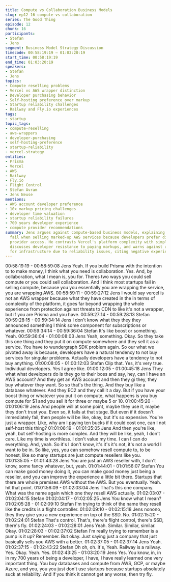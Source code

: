 ```yaml
---
title: Compute vs Collaboration Business Models
slug: ep12-16-compute-vs-collaboration
series: The Good Thing
episode: 12
chunk: 16
participants:
- Stefan
- Jens
segment: Business Model Strategy Discussion
timecode: 00:58:19:19 – 01:03:20:19
start_time: 00:58:19:19
end_time: 01:03:20:19
speakers:
- Stefan
- Jens
topics:
- Compute reselling problems
- Vercel vs AWS wrapper distinction
- Developer purchasing behavior
- Self-hosting preference over markup
- Startup reliability challenges
- Railway and Fly.io experiences
tags:
- startup
topic_tags:
- compute-reselling
- aws-wrappers
- developer-purchasing
- self-hosting-preference
- startup-reliability
- vercel-strategy
entities:
- Prisma
- Vercel
- AWS
- Railway
- Fly.io
- Flight Control
- Stefan Avram
- Jens Neuse
mentions:
- AWS account developer preference
- 10x markup pricing challenges
- developer time valuation
- startup reliability failures
- 700 years developer experience
- compute provider recommendations
summary: Jens argues against compute-based business models, explaining how startups
  fail when selling marked-up AWS services because developers prefer direct cloud
  provider access. He contrasts Vercel's platform complexity with simple AWS wrappers,
  discusses developer resistance to paying markups, and warns against using startups
  for infrastructure due to reliability issues, citing negative experiences with Fly.io.
---
```


00:58:19:19 - 00:58:59:08
Jens
Yeah. If you build Prisma with the intention to to make money, I think what you need is
collaboration. Yes. And, by collaboration, what I mean is, you for. Theres two ways you could
sell compute or you could sell collaboration. And I think most startups fail in selling compute,
because you you essentially you are wrapping the service, you are wrapping AWS.
00:58:59:11 - 00:59:27:12
Jens
I would say vercel is not an AWS wrapper because what they have created in the in terms of
complexity of the platform, it goes far beyond wrapping the whole experience from protection
against threats to CDN to like it's not a wrapper, but if you are Prisma and you have.
00:59:27:14 - 00:59:28:13
Stefan
00:59:28:15 - 00:59:34:14
Jens
I don't know what they they they announced something I think some component for
subscriptions or whatever.
00:59:34:14 - 00:59:36:04
Stefan
It's like boost or something. Yeah.
00:59:36:04 - 01:00:08:03
Jens
Yeah, something. Okay. So they take this one thing and they put it on compute somewhere and
they sell it as a service. You have to wundergraph SDK problem again. So our what we pivoted
away is because, developers have a natural tendency to not buy services for singular problems.
Actually developers have a tendency to not buy anything.
01:00:08:05 - 01:00:12:03
Stefan
Clip that. Yes, it's very true. Individual developers. Yes I agree like.
01:00:12:05 - 01:00:45:18
Jens
They what what developers do is they go to their boss and say, hey, can I have an AWS
account? And they get an AWS account and then they gi they, they buy whatever they want. So
so that's the thing. And they buy like a database whatever. And they EC2 and they call it a day.
But if you have your boost thing or whatever you put it on compute, what happens is you buy
compute for $1 and you sell it for three or maybe 5 or 10.
01:00:45:20 - 01:01:06:19
Jens
And people will at some point, maybe they use it, maybe they don't trust you. Even so, it fails at
that stage. But even if it doesn't immediately fail, then people will be like, okay, but it's so
expensive. You're just a wrapper. Like, why am I paying ten bucks if it could cost one, can I not
self-host this thing?
01:01:06:19 - 01:01:35:05
Jens
And then you're like, yeah, but self-hosting is more complex. And they will be like, yeah, I don't
care. Like my time is worthless. I don't value my time. I can I can do everything. And, yeah. So
it's I don't know, it's it's it's not, it's not a world I want to be in. So like, yes, you can somehow
resell compute to, to be honest, like so many startups are just compute resellers like you.
01:01:35:05 - 01:01:43:28
Jens
You are just an AWS reseller with, I don't know, some fancy whatever, but, yeah.
01:01:44:01 - 01:01:56:07
Stefan
You can make good money doing it, you can make good money just being a reseller, and you
can improve the experience a little bit there. Startups that there are whole premises AWS
without the AWS. But you eventually. Yeah. hit that point.
01:01:56:09 - 01:02:03:04
Jens
That's this one company. What was the name again which one they resell AWS actually.
01:02:03:07 - 01:02:04:15
Stefan
01:02:04:17 - 01:02:05:25
Jens
You know what I mean?
01:02:05:28 - 01:02:09:10
Stefan
I'm trying to think of the name they resell like the credits is a flight controller.
01:02:09:10 - 01:02:15:18
Jens
nonono, they they give you a new experience on top of the SSD. No.
01:02:15:20 - 01:02:24:01
Stefan
That's control. That's, there's flight control, there's SSD, there's fly.
01:02:24:03 - 01:02:28:01
Jens
Yeah. Similar. Similar, similar. Okay.
01:02:28:03 - 01:02:37:02
Stefan
I'm really trying to remember is a pump is it up? Remember. But okay. Just saying just a
company that just basically sells you AWS with a better.
01:02:37:05 - 01:02:37:14
Jens
Yeah.
01:02:37:15 - 01:02:43:22
Stefan
Oh oh, oh. It's, Yeah. Railway is a railway. Yes. Okay. Yeah. Yes.
01:02:43:25 - 01:03:20:19
Jens
Yes. You know, in, in in my 700 years of being a developer, I have, I have really learned one
very important thing. You buy databases and compute from AWS, GCP, or maybe Azure, and
you, you you just don't use startups because startups absolutely suck at reliability. And if you
think it cannot get any worse, then try fly.